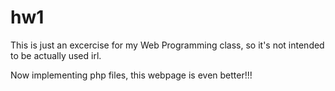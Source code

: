# hw1

This is just an excercise for my Web Programming class, so it's not intended to be actually used irl.

Now implementing php files, this webpage is even better!!!
